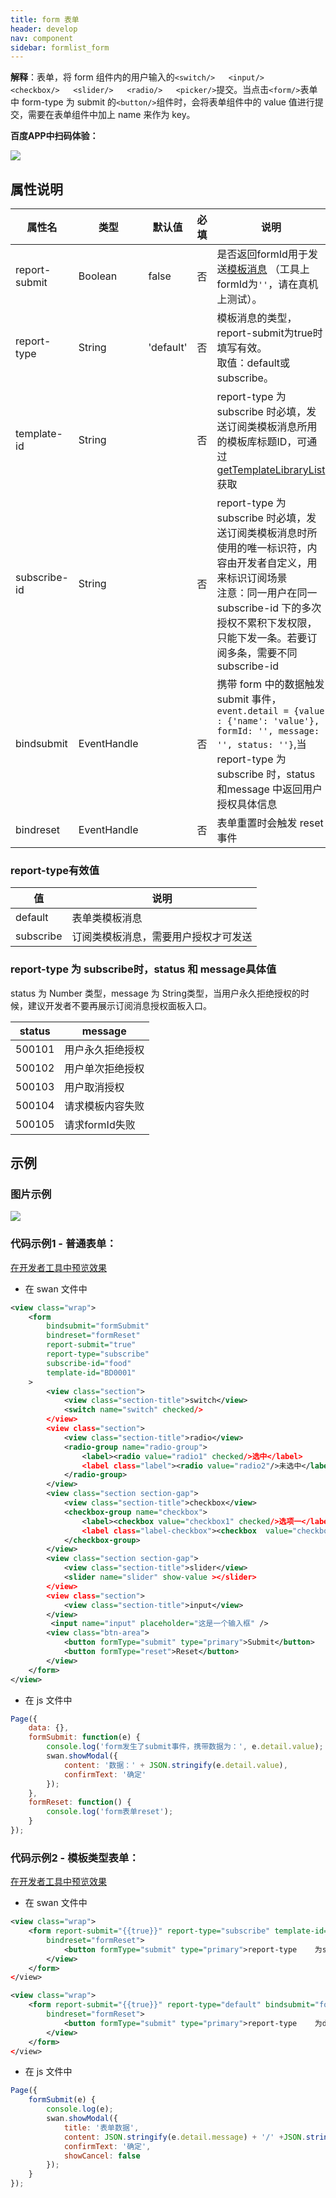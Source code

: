 ```yaml
---
title: form 表单
header: develop
nav: component
sidebar: formlist_form
---
```


 

**解释**：表单，将 form 组件内的用户输入的`<switch/>   <input/>   <checkbox/>   <slider/>   <radio/>   <picker/>`提交。当点击`<form/>`表单中 form-type 为 submit 的`<button/>`组件时，会将表单组件中的 value 值进行提交，需要在表单组件中加上 name 来作为 key。

**百度APP中扫码体验：**

<img src="https://b.bdstatic.com/miniapp/assets/images/doc_demo/form.png"  class="demo-qrcode-image" />

## **属性说明**

|属性名 |类型 | 默认值 | 必填 |说明|最低版本|
|-----|---- |---- |----|----|----|
|report-submit|Boolean| false | 否 |是否返回formId用于发送<a href="http://smartprogram.baidu.com/docs/develop/serverapi/open_infomation/">模板消息</a> （工具上formId为`''`，请在真机上测试）。|1.12|
|report-type| String  | 'default' | 否 |模板消息的类型，report-submit为true时填写有效。<br>取值：default或subscribe。|3.105.3|
|template-id| String  |  | 否 |report-type 为 subscribe 时必填，发送订阅类模板消息所用的模板库标题ID，可通过<a href="http://smartprogram.baidu.com/docs/develop/serverapi/getTemplateLibraryList/">getTemplateLibraryList</a>获取|3.105.3|
|subscribe-id| String  |  | 否 |report-type 为 subscribe 时必填，发送订阅类模板消息时所使用的唯一标识符，内容由开发者自定义，用来标识订阅场景<br>注意：同一用户在同一 subscribe-id 下的多次授权不累积下发权限，只能下发一条。若要订阅多条，需要不同 subscribe-id |3.105.3|
| bindsubmit | EventHandle | | 否 | 携带 form 中的数据触发 submit 事件，`event.detail = {value : {'name': 'value'}, formId: '', message: '', status: ''}`,当report-type 为 subscribe 时，status 和message 中返回用户授权具体信息| |
| bindreset | EventHandle  |  | 否 |表单重置时会触发 reset 事件| | |



### **report-type有效值**

|值 |说明|
|---- |---- |
| default |表单类模板消息|
| subscribe |订阅类模板消息，需要用户授权才可发送|


### **report-type 为 subscribe时，status 和 message具体值**

status 为 Number 类型，message 为 String类型，当用户永久拒绝授权的时候，建议开发者不要再展示订阅消息授权面板入口。

|status | message|
|---- |---- |
| 500101 |用户永久拒绝授权|
| 500102 |用户单次拒绝授权|
| 500103 |用户取消授权|
| 500104 |请求模板内容失败|
| 500105 |请求formId失败|

## 示例
### **图片示例**

<div class="m-doc-custom-examples">
    <div class="m-doc-custom-examples-correct">
        <img src="https://b.bdstatic.com/miniapp/images/form.gif">
    </div>
    <div class="m-doc-custom-examples-correct">
        <img src=" ">
    </div>
    <div class="m-doc-custom-examples-correct">
        <img src=" ">
    </div>     
</div>

### **代码示例1 - 普通表单**：

<a href="swanide://fragment/76cdbf7140fe788bb467feeca6abaddf1565507977593" title="在开发者工具中预览效果" target="_self">在开发者工具中预览效果</a>

* 在 swan 文件中

```xml
<view class="wrap">
    <form
        bindsubmit="formSubmit"
        bindreset="formReset"
        report-submit="true"
        report-type="subscribe"
        subscribe-id="food"
        template-id="BD0001"
    >
        <view class="section">
            <view class="section-title">switch</view>
            <switch name="switch" checked/>
        </view>
        <view class="section">
            <view class="section-title">radio</view>
            <radio-group name="radio-group">
                <label><radio value="radio1" checked/>选中</label>
                <label class="label"><radio value="radio2"/>未选中</label>
            </radio-group>
        </view>
        <view class="section section-gap">
            <view class="section-title">checkbox</view>
            <checkbox-group name="checkbox">
                <label><checkbox value="checkbox1" checked/>选项一</label>
                <label class="label-checkbox"><checkbox  value="checkbox2"/>选项二</label>
            </checkbox-group>
        </view>
        <view class="section section-gap">
            <view class="section-title">slider</view>
            <slider name="slider" show-value ></slider>
        </view>
        <view class="section">
            <view class="section-title">input</view>
        </view>
         <input name="input" placeholder="这是一个输入框" />
        <view class="btn-area">
            <button formType="submit" type="primary">Submit</button>
            <button formType="reset">Reset</button>
        </view>
    </form>
</view>
```
* 在 js 文件中

```javascript
Page({
    data: {},
    formSubmit: function(e) {
        console.log('form发生了submit事件，携带数据为：', e.detail.value);
        swan.showModal({
            content: '数据：' + JSON.stringify(e.detail.value),
            confirmText: '确定'
        });
    },
    formReset: function() {
        console.log('form表单reset');
    }
});

```

### **代码示例2 - 模板类型表单**：

<a href="swanide://fragment/9110d73ca11986733a7110625b52b2e21575228640083" title="在开发者工具中预览效果" target="_self">在开发者工具中预览效果</a>

* 在 swan 文件中

```xml
<view class="wrap">
    <form report-submit="{{true}}" report-type="subscribe" template-id="BD0003" subscribe-id="8026" bindsubmit="formSubmit"
        bindreset="formReset">
            <button formType="submit" type="primary">report-type	为subscribe</button>
        </view>
    </form>
</view>

<view class="wrap">
    <form report-submit="{{true}}" report-type="default" bindsubmit="formSubmit"
        bindreset="formReset">
            <button formType="submit" type="primary">report-type	为default</button>
        </view>
    </form>
</view>
```
* 在 js 文件中

```javascript
Page({
    formSubmit(e) {
        console.log(e);
        swan.showModal({
            title: '表单数据',
            content: JSON.stringify(e.detail.message) + '/' +JSON.stringify(e.detail.status),
            confirmText: '确定',
            showCancel: false
        });
    }
});
```
